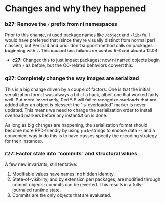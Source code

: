 # Changes and why they happened
### b27: Remove the `/` prefix from ni namespaces
Prior to this change, ni used package names like `/object` and `/lib/fn`. I
would have preferred that (since they're visually distinct from normal perl
classes), but Perl 5.14 and prior don't support method calls on packages
beginning with `/`. This caused test failures on centos 5-6 and ubuntu 12.04.

- **c27:** Changed this to just impact packages; now ni named objects begin
  with `/` as before, but the OO-related behaviors convert this.

### q27: Completely change the way images are serialized
This is a big change driven by a couple of factors. One is that the initial
serialization format was always a bit of a hack, albeit one that worked fairly
well. But more importantly, Perl 5.8 will fail to recognize overloads that are
added after an object is blessed: the "is-overloaded" marker is never updated.
This means we need to change the serialization order to install overload
markers before any instantiation is done.

As long as big changes are happening, the serialization format should become
more RPC-friendly by using `pack`-strings to encode data -- and a convenient
way to do this is to have classes specify the encoding strategy for their
instances.

### r27: Factor state into "commits" and structural values
A few new invariants, still tentative:

1. Modifiable values have names; no hidden identity.
2. State-of-visibility, and by extension perl packages, are modified through
   commit objects; commits can be reverted. This results in a fully-journaled
   runtime state.
3. Commits are the only objects that are evaluated.
